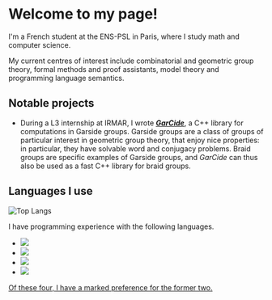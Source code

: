 # Welcome to my page!

I'm a French student at the ENS-PSL in Paris, where I study math and computer science.

My current centres of interest include combinatorial and geometric group theory, formal methods and proof assistants, model theory and programming language semantics.

## Notable projects

* During a L3 internship at IRMAR, I wrote [**_GarCide_**](https://github.com/Teclyst/GarCide), a C++ library for computations in Garside groups. Garside groups are a class of groups of particular interest in geometric group theory, that enjoy nice properties: in particular, they have solvable word and conjugacy problems. Braid groups are specific examples of Garside groups, and _GarCide_ can thus also be used as a fast C++ library for braid groups.

## Languages I use

![Top Langs](https://github-readme-stats.vercel.app/api/top-langs/?username=Teclyst&layout=donut)

I have programming experience with the following languages.

- <a href="https://ocaml.org/"><img src="https://img.shields.io/badge/OCaml-EC6813?style=for-the-badge&logo=ocaml&logoColor=white">
- <a href="https://www.rust-lang.org/"><img src="https://img.shields.io/badge/Rust-white?style=for-the-badge&logo=rust&logoColor=black">
- <a href="https://isocpp.org/"><img src="https://img.shields.io/badge/C%2B%2B-00599C?style=for-the-badge&logo=c%2B%2B&logoColor=white">
- <a href="https://www.youtube.com/watch?v=E4WlUXrJgy4"><img src="https://img.shields.io/badge/Python-3776AB?style=for-the-badge&logo=python&logoColor=white">

Of these four, I have a marked preference for the former two.
